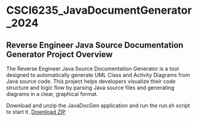 # CSCI6235_JavaDocumentGenerator_2024


## Reverse Engineer Java Source Documentation Generator Project Overview
The Reverse Engineer Java Source Documentation Generator is a tool designed to automatically generate UML Class and Activity Diagrams from Java source code. This project helps developers visualize their code structure and logic flow by parsing Java source files and generating diagrams in a clear, graphical format.

Download and unzip the JavaDocGen application and run the run.sh script to start it.
[Download ZIP](https://github.com/your-repo/releases/download/v1.0/your-file.zip)
